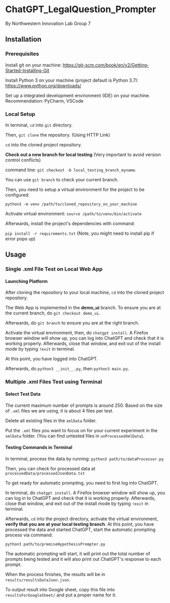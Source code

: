 # ChatGPT_LegalQuestion_Prompter
By Northwestern Innovation Lab Group 7

## Installation

### Prerequisites

Install git on your machine: https://git-scm.com/book/en/v2/Getting-Started-Installing-Git

Install Python 3 on your machine (project default is Python 3.7): https://www.python.org/downloads/

Set up a integrated development environment (IDE) on your machine. Recommendation: PyCharm, VSCode

### Local Setup

In terminal, `cd` into `git` directory. 

Then, `git clone` the repository. (Using HTTP Link)

`cd` into the cloned project repository. 

**Check out a new branch for local testing** (Very important to avoid version control conflicts)

command line: `git checkout -b local_testing_branch_myname`.

You can use `git branch` to check your current branch.

Then, you need to setup a virtual environment for the project to be configured: 

`python3 -m venv /path/to/cloned_repository_on_your_machine`

Activate virtual environment: `source /path/to/venv/bin/activate`

Afterwards, install the project's dependencies with command: 

`pip install -r requirements.txt` (Note, you might need to install pip if error pops up)

## Usage

### Single .xml File Test on Local Web App

#### Launching Platform

After cloning the repository to your local machine, `cd` into the cloned project repository. 

The Web App is implemented in the **demo_ui** branch. To ensure you are at the current branch, do `git checkout demo_ui`.

Afterwards, do `git branch` to ensure you are at the right branch. 

Activate the virtual environment, then, do `chatgpt install`. A Firefox browser window will show up, you can log into ChatGPT and check that it is working properly. Afterwards, close that window, and exit out of the install mode by typing `!exit` in terminal.

At this point, you have logged into ChatGPT. 

Afterwards, do `python3 __init__.py`, then `python3 main.py`. 

### Multiple .xml Files Test using Terminal

#### Select Test Data

The current maximum number of prompts is around 250. Based on the size of `.xml` files we are using, it is about 4 files per test. 

Delete all existing files in the `xmlData` folder. 

Put the `.xml` files you want to focus on for your current experiment in the `xmlData` folder. (You can find untested files in `unProcessedXmlData`).

#### Testing Commands in Terminal

In terminal, process the data by running: `python3 path/to/dataProcessor.py`

Then, you can check for processed data at `processedData/processedJsonData.txt`

To get ready for automatic prompting, you need to first log into ChatGPT.

In terminal, do `chatgpt install`. A Firefox browser window will show up, you can log in to ChatGPT and check that it is working properly. Afterwards, close that window, and exit out of the install mode by typing `!exit` in terminal.

Afterwards, `cd` into the project directory, activate the virtual environment, **verify that you are at your local testing branch**. At this point, you have processed the data and started ChatGPT, start the automatic prompting process via command:

`python3 path/to/premiseHypothesisPrompter.py`

The automatic prompting will start, it will print out the total number of prompts being tested and it will also print out ChatGPT's response to each prompt. 

When the process finishes, the results will be in `results/resultsDataJson.json`.

To output result into Google sheet, copy this file into `resultsForGoogleSheet/` and put a proper name for it. 


